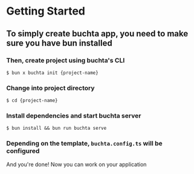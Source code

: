 # Getting Started
<div class="pt-5"></div>

## To simply create buchta app, you need to make sure you have bun installed 
### Then, create project using buchta's CLI

<pre class="language-shell bg-black rounded mt-5 bg-opacity-40">
<code>$ bun x buchta init {project-name}</code></pre>
<h3 class="pt-2">Change into project directory</h3>

<pre class="language-shell bg-black rounded-md mt-5 bg-opacity-40">
<code>$ cd {project-name}</code></pre>
<h3 class="pt-2">Install dependencies and start buchta server</h3>

<pre class="language-shell bg-black rounded-md mt-5 bg-opacity-40">
<code>$ bun install && bun run buchta serve</code></pre>
<div class="pt-5"></div>

### Depending on the template, `buchta.config.ts` will be configured

<div class="succsess-badge mt-3">
And you're done! Now you can work on your application
</div>

